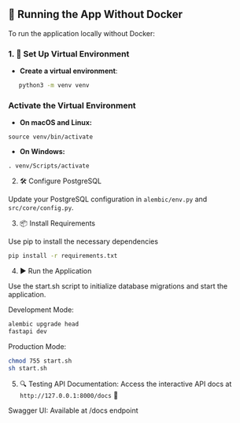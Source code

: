 ## 🚀 Running the App Without Docker
To run the application locally without Docker:

### 1. 🐍 Set Up Virtual Environment
- **Create a virtual environment**:
```bash
   python3 -m venv venv
 ```

  ### Activate the Virtual Environment

- **On macOS and Linux:**

```
source venv/bin/activate
```

- **On Windows:**

```
. venv/Scripts/activate
```
2. 🛠️ Configure PostgreSQL

Update your PostgreSQL configuration in `alembic/env.py` and `src/core/config.py`.

3. 📦 Install Requirements

Use pip to install the necessary dependencies

```bash
pip install -r requirements.txt
```
4. ▶️ Run the Application

Use the start.sh script to initialize database migrations and start the application.

Development Mode:

```bash
alembic upgrade head
fastapi dev
```

Production Mode:

```bash
chmod 755 start.sh
sh start.sh
```

5. 🔍 Testing
API Documentation: Access the interactive API docs at `http://127.0.0.1:8000/docs` 📑

Swagger UI: Available at /docs endpoint